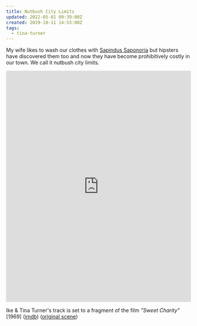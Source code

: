 ```yaml
---
title: Nutbush City Limits
updated: 2022-05-01 09:39:00Z
created: 2019-10-11 14:53:00Z
tags:
  - tina-turner
---
```


My wife likes to wash our clothes with [Sapindus Saponoria](https://en.wikipedia.org/wiki/Sapindus_saponaria) but hipsters have discovered them too and now they have become prohibitively costly in our town. We call it nutbush city limits.

<iframe width="100%" height="630" src="https://www.youtube.com/embed/oNGnMQS8Xhg" frameborder="0" allow="accelerometer; autoplay; encrypted-media; gyroscope; picture-in-picture" allowfullscreen></iframe>

Ike & Tina Turner's track is set to a fragment of the film _"Sweet Charity"_ [1969] ([imdb](https://www.imdb.com/title/tt0065054/)) ([original scene](https://www.youtube.com/watch?v=rw_M-ai1I0k))
